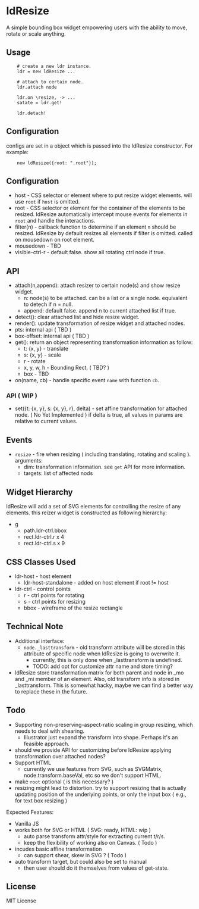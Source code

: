 # ldResize

A simple bounding box widget empowering users with the ability to move, rotate or scale anything.


## Usage

```
    # create a new ldr instance.
    ldr = new ldResize ...

    # attach to certain node.
    ldr.attach node

    ldr.on \resize, -> ...
    satate = ldr.get!

    ldr.detach!
```


## Configuration

configs are set in a object which is passed into the ldResize constructor. For example:

```
    new ldResize({root: ".root"});
```


## Configuration

 * host - CSS selector or element where to put resize widget elements. will use `root` if `host` is omitted.
 * root - CSS selector or element for the container of the elements to be resized.
   ldResize automatically intercept mouse events for elements in `root` and handle the interactions.
 * filter(n) - callback function to determine if an element `n` should be resized.
   ldResize by default resizes all elements if filter is omitted.
   called on mousedown on root element.
 * mousedown - TBD
 * visible-ctrl-r - default false. show all rotating ctrl node if true.


## API


 * attach(n,append): attach resizer to certain node(s) and show resize widget.
   - n: node(s) to be attached. can be a list or a single node. equivalent to detech if n = null.
   - append: default false. append n to current attached list if true.
 * detect(): clear attached list and hide resize widget.
 * render(): update transformation of resize widget and attached nodes.
 * pts: internal api ( TBD )
 * box-offset: internal api ( TBD )
 * get(): return an object representing transformation information as follow:
   - t: {x, y} - translate
   - s: {x, y} - scale
   - r - rotate
   - x, y, w, h - Bounding Rect. ( TBD? )
   - box - TBD
 * on(name, cb) - handle specific event `name` with function `cb`.

### API ( WIP )
 * set({t: {x, y}, s: {x, y}, r}, delta) - set affine transformation for attached node. ( No Yet Implemented )
   if delta is true, all values in params are relative to current values.


## Events

 * `resize` - fire when resizing ( including translating, rotating and scaling ). arguments:
   - dim: transformation information. see `get` API for more information.
   - targets: list of affected nods


## Widget Hierarchy

ldResize will add a set of SVG elements for controlling the resize of any elements. this reizer widget is constructed as following hierarchy:

 * g
   - path.ldr-ctrl.bbox
   - rect.ldr-ctrl.r x 4
   - rect.ldr-ctrl.s x 9


## CSS Classes Used

 * ldr-host - host element
   - ldr-host-standalone - added on host element if root != host
 * ldr-ctrl - control points
   - r - ctrl points for rotating
   - s - ctrl points for resizing
   - bbox - wireframe of the resize rectangle


## Technical Note

 * Additional interface:
   * ```node._lasttransform``` - old transform attribute will be stored in this attribute of specific node when ldResize is going to overwrite it.
     - currently, this is only done when _lasttransform is undefined.
     - TODO: add opt for customize attr name and store timing?
 * ldResize store transformation matrix for both parent and node in _mo and _mi member of an element. Also, old transform info is stored in _lasttransform. This is somewhat hacky, maybe we can find a better way to replace these in the future.


## Todo

 * Supporting non-preserving-aspect-ratio scaling in group resizing, which needs to deal with shearing.
   - Illustrator just expand the transform into shape. Perhaps it's an feasible approach.
 * should we provide API for customizing before ldResize applying transformation over attached nodes?
 * Support HTML
   - currently we use features from SVG, such as SVGMatrix, node.transform.baseVal, etc so we don't support HTML.
 * make `root` optional ( is this necessary? )
 * resizing might lead to distortion. try to support resizing that is actually updating position of the underlying points, or only the input box ( e.g., for text box resizing )

Expected Features:

 * Vanilla JS
 * works both for SVG or HTML ( SVG: ready, HTML: wip )
   - auto parse transform attr/style for extracting current t/r/s.
   - keep the flexibility of working also on Canvas. ( Todo )
 * incudes basic affine transformation
   - can support shear, skew in SVG ? ( Todo )
 * auto transform target, but could also be set to manual
   - then user should do it themselves from values of get-state.


## License

MIT License
